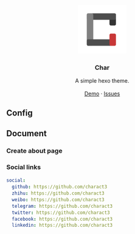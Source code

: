 <br />
<p align="center">
  <a href="https://github.com/CharAct3/hexo-theme-char">
    <img src="images/icon.png" alt="Logo" width="128" height="128">
  </a>
</p>

<h3 align="center">Char</h3>

<p align="center">
  A simple hexo theme.
  <br />
  <br />
  <a href="https://hexo.charact3.com">Demo</a>
  ·
  <a href="https://github.com/CharAct3/hexo-theme-char/issues">Issues</a>
</p>

## Config

## Document

### Create about page

### Social links
```yml
social:
  github: https://github.com/charact3
  zhihu: https://github.com/charact3
  weibo: https://github.com/charact3
  telegram: https://github.com/charact3
  twitter: https://github.com/charact3
  facebook: https://github.com/charact3
  linkedin: https://github.com/charact3
```

